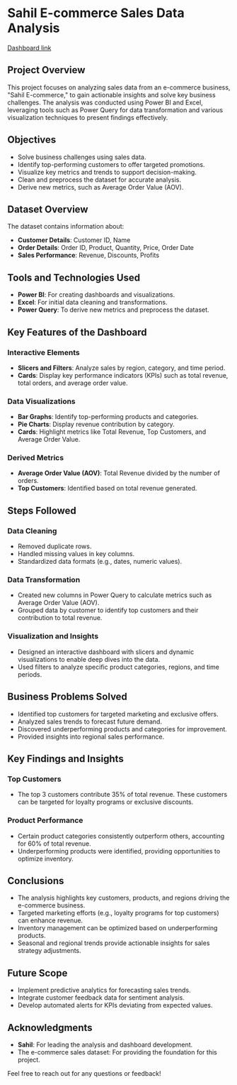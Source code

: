 
# Sahil E-commerce Sales Data Analysis

[Dashboard link](https://app.powerbi.com/groups/me/reports/12bb6f85-5f6c-4cc5-a2f7-10775403b6b6/dfe362d1eb7a430e6d02?experience=power-bi)


## Project Overview
This project focuses on analyzing sales data from an e-commerce business, "Sahil E-commerce," to gain actionable insights and solve key business challenges. The analysis was conducted using Power BI and Excel, leveraging tools such as Power Query for data transformation and various visualization techniques to present findings effectively.

## Objectives
- Solve business challenges using sales data.
- Identify top-performing customers to offer targeted promotions.
- Visualize key metrics and trends to support decision-making.
- Clean and preprocess the dataset for accurate analysis.
- Derive new metrics, such as Average Order Value (AOV).

## Dataset Overview
The dataset contains information about:
- **Customer Details**: Customer ID, Name
- **Order Details**: Order ID, Product, Quantity, Price, Order Date
- **Sales Performance**: Revenue, Discounts, Profits

## Tools and Technologies Used
- **Power BI**: For creating dashboards and visualizations.
- **Excel**: For initial data cleaning and transformations.
- **Power Query**: To derive new metrics and preprocess the dataset.

## Key Features of the Dashboard
### Interactive Elements
- **Slicers and Filters**: Analyze sales by region, category, and time period.
- **Cards**: Display key performance indicators (KPIs) such as total revenue, total orders, and average order value.

### Data Visualizations
- **Bar Graphs**: Identify top-performing products and categories.
- **Pie Charts**: Display revenue contribution by category.
- **Cards**: Highlight metrics like Total Revenue, Top Customers, and Average Order Value.

### Derived Metrics
- **Average Order Value (AOV)**: Total Revenue divided by the number of orders.
- **Top Customers**: Identified based on total revenue generated.

## Steps Followed
### Data Cleaning
- Removed duplicate rows.
- Handled missing values in key columns.
- Standardized data formats (e.g., dates, numeric values).

### Data Transformation
- Created new columns in Power Query to calculate metrics such as Average Order Value (AOV).
- Grouped data by customer to identify top customers and their contribution to total revenue.

### Visualization and Insights
- Designed an interactive dashboard with slicers and dynamic visualizations to enable deep dives into the data.
- Used filters to analyze specific product categories, regions, and time periods.

## Business Problems Solved
- Identified top customers for targeted marketing and exclusive offers.
- Analyzed sales trends to forecast future demand.
- Discovered underperforming products and categories for improvement.
- Provided insights into regional sales performance.

## Key Findings and Insights
### Top Customers
- The top 3 customers contribute 35% of total revenue. These customers can be targeted for loyalty programs or exclusive discounts.

### Product Performance
- Certain product categories consistently outperform others, accounting for 60% of total revenue.
- Underperforming products were identified, providing opportunities to optimize inventory.


## Conclusions
- The analysis highlights key customers, products, and regions driving the e-commerce business.
- Targeted marketing efforts (e.g., loyalty programs for top customers) can enhance revenue.
- Inventory management can be optimized based on underperforming products.
- Seasonal and regional trends provide actionable insights for sales strategy adjustments.

## Future Scope
- Implement predictive analytics for forecasting sales trends.
- Integrate customer feedback data for sentiment analysis.
- Develop automated alerts for KPIs deviating from expected values.



## Acknowledgments
- **Sahil**: For leading the analysis and dashboard development.
- The e-commerce sales dataset: For providing the foundation for this project.

Feel free to reach out for any questions or feedback!
